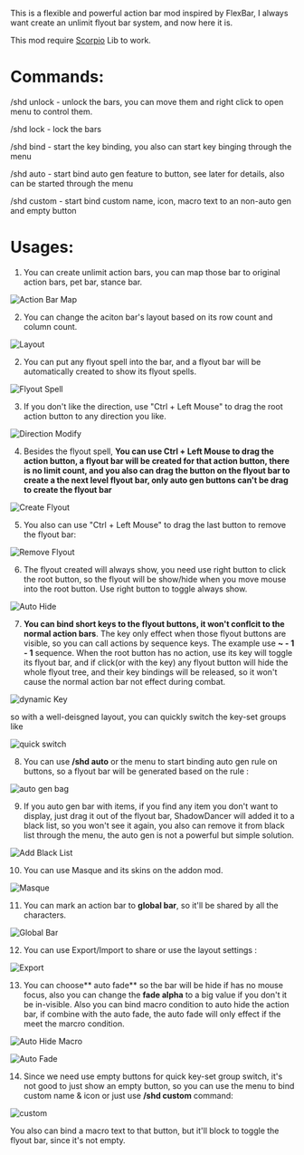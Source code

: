 This is a flexible  and powerful action bar mod inspired by FlexBar, I always want create an unlimit flyout bar system, and now here it is.

This mod require [Scorpio](https://github.com/kurapica/Scorpio "Scorpio") Lib to work.

Commands:
=========

/shd unlock   - unlock the bars, you can move them and right click to open menu to control them.

/shd lock       - lock the bars

/shd bind       - start the key binding, you also can start key binging through the menu

/shd auto       - start bind auto gen feature to button, see later for details, also can be started through the menu

/shd custom  - start bind custom name, icon, macro text to an non-auto gen and empty button


Usages:
=======

1. You can create unlimit action bars, you can map those bar to original action bars, pet bar, stance bar.

![Action Bar Map](./img/action-bar-map.png "Action Bar Map")

2. You can change the aciton bar's layout based on its row count and column count.

![Layout](./img/layout.png "Layout")

2. You can put any flyout spell into the bar, and a flyout bar will be automatically created to show its flyout spells.

![Flyout Spell](./img/flyout-spell.png "Flyout Spell")

3. If you don't like the direction, use "Ctrl + Left Mouse" to drag the root action button to any direction you like.

![Direction Modify](./img/dirmodify.gif "Direction Modify")

4. Besides the flyout spell, **You can use Ctrl + Left Mouse to drag the action button, a flyout bar will be created for that action button, there is no limit count, and you also can drag the button on the flyout bar to create a the next level flyout bar, only auto gen buttons can't be drag to create the flyout bar**

![Create Flyout](./img/createflyout.gif "Create Flyout")

5. You also can use "Ctrl + Left Mouse" to drag the last button to remove the flyout bar:

![Remove Flyout](./img/removeflyout.gif "Remove Flyout")

6. The flyout created will always show, you need use right button to click the root button, so the flyout will be show/hide when you move mouse into the root button. Use right button to toggle always show.

![Auto Hide](./img/autohide.gif "Auto Hide")

7. **You can bind short keys to the flyout buttons, it won't conflcit to the normal action bars**. The key only effect when those flyout buttons are visible, so you can call actions by sequence keys. The example use 
 **~ - 1 - 1**  sequence.  When the root button has no action, use its key will toggle its flyout bar, and if click(or with the key) any flyout button will hide the whole flyout tree, and their key bindings will be released, so it won't cause the normal action bar not effect during combat.

![dynamic Key](./img/dynamickey.gif "Dynamic Key")

so with a well-deisgned layout, you can quickly switch the key-set groups like 

![quick switch](./img/quickswitch.gif "Quick Switch")

8. You can use **/shd auto**  or the menu to start binding auto gen rule on buttons, so a flyout bar will be generated based on the rule :

![auto gen bag](./img/autogenbag.gif "Auto Gen Bag")

9. If you auto gen bar with items, if you find any item you don't want to display, just drag it out of the flyout bar, ShadowDancer will added it to a black list, so you won't see it again, you also can remove it from black list through the menu, the auto gen is not a powerful but simple solution.

![Add Black List](./img/addblacklist.gif "Black List")

10. You can use Masque and its skins on the addon mod.

![Masque](./img/masque.png "Masque support")


11. You can mark an action bar to **global bar**, so it'll be shared by all the characters.

![Global Bar](./img/globalbar.png "Global Bar")

12. You can use Export/Import to share or use the layout settings :

![Export](./img/export.gif "Export")


13. You can choose** auto fade** so the bar will be hide if has no mouse focus, also you can change the **fade alpha** to a big value if you don't it be in-visible. Also you can bind macro condition to auto hide the action bar, if combine with the auto fade, the auto fade will only effect if the meet the marcro condition.

![Auto Hide Macro](./img/autohide.png "auto hide")

![Auto Fade](./img/autofade.gif "auto fade")


14. Since we need use empty buttons for quick key-set group switch, it's not good to just show an empty button, so you can use the menu to bind custom name & icon or just use **/shd custom** command:

![custom](./img/custom.gif "custom")

You also can bind a macro text to that button, but it'll block to toggle the flyout bar, since it's not empty.